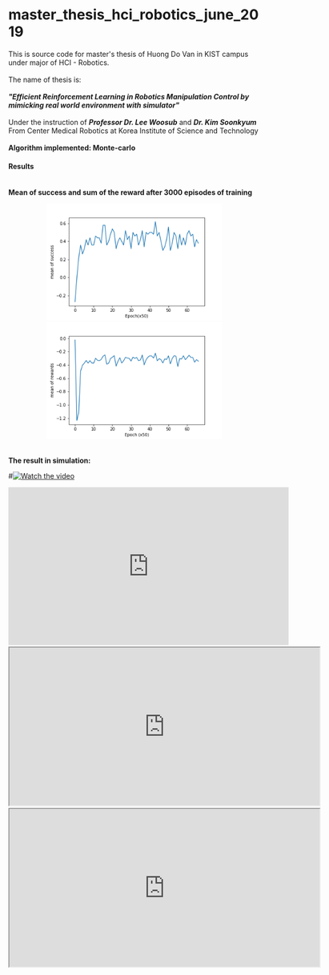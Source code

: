 # master_thesis_hci_robotics_june_2019
This is source code for master's thesis of Huong Do Van in KIST campus under major of HCI - Robotics. <br><br>
The name of thesis is: <br><br><strong><i>"Efficient Reinforcement Learning in Robotics Manipulation Control by mimicking real world environment with simulator"</i></strong>
<br><br>
Under the instruction of <strong><i>Professor Dr. Lee Woosub</i></strong> and <strong><i>Dr. Kim Soonkyum</i></strong> <br>
From Center Medical Robotics at  Korea Institute of Science and Technology <br>
<br>
<strong> Algorithm implemented: Monte-carlo</strong>
<br>
<h4> Results</h4>
<br>
<strong> Mean of success and sum of the reward after 3000 episodes of training</strong><br>
<p align="center">
  <img src="https://github.com/dovanhuong/master_thesis_hci_robotics_june_2019/blob/master/doc/mean_of_success.png" width="350" title="hover text">
  <img src="https://github.com/dovanhuong/master_thesis_hci_robotics_june_2019/blob/master/doc/sum_of_reward.png" width="350" alt="accessibility text">
</p>
<br>
<strong> The result in simulation: </strong>
<br>

#[![Watch the video](https://i.imgur.com/vKb2F1B.png)](https://www.youtube.com/watch?v=HVbtnGaIi-s&feature=youtu.be)
<iframe width="560" height="315" src="https://www.youtube.com/embed/HVbtnGaIi-s" frameborder="0" allow="accelerometer; autoplay; encrypted-media; gyroscope; picture-in-picture" allowfullscreen></iframe>

<div align="center">
    <iframe width="620" height="315"
        src="https://www.youtube.com/watch?v=HVbtnGaIi-s&feature=youtu.be">
    </iframe>
</div>
<div align="center">
    <iframe width="620" height="315"
        src="https://www.youtube.com/watch?v=HdxvACGRTwI&feature=youtu.be">
    </iframe>
</div>







